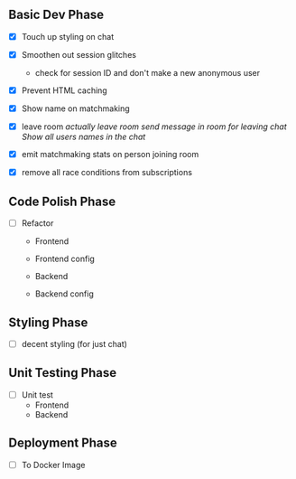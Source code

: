 ## Basic Dev Phase
- [x] Touch up styling on chat
- [x] Smoothen out session glitches
  * check for session ID and don't make a new anonymous user
- [x] Prevent HTML caching
- [x] Show name on matchmaking

- [x] leave room
  *actually leave room*
  *send message in room for leaving chat*
  *Show all users names in the chat*

- [x] emit matchmaking stats on person joining room
- [x] remove all race conditions from subscriptions


## Code Polish Phase
- [ ] Refactor
  * Frontend
    
  * Frontend config
  * Backend
  * Backend config

## Styling Phase
- [ ] decent styling (for just chat)

## Unit Testing Phase
- [ ] Unit test
  * Frontend
  * Backend

## Deployment Phase
- [ ] To Docker Image
